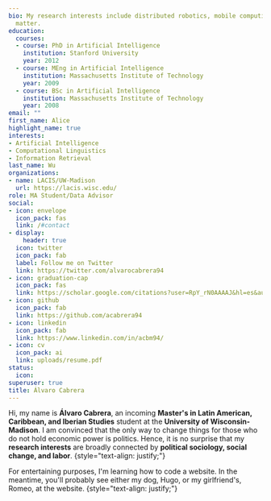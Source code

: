 ```yaml
---
bio: My research interests include distributed robotics, mobile computing and programmable
  matter.
education:
  courses:
  - course: PhD in Artificial Intelligence
    institution: Stanford University
    year: 2012
  - course: MEng in Artificial Intelligence
    institution: Massachusetts Institute of Technology
    year: 2009
  - course: BSc in Artificial Intelligence
    institution: Massachusetts Institute of Technology
    year: 2008
email: ""
first_name: Alice
highlight_name: true
interests:
- Artificial Intelligence
- Computational Linguistics
- Information Retrieval
last_name: Wu
organizations:
- name: LACIS/UW-Madison
  url: https://lacis.wisc.edu/
role: MA Student/Data Advisor
social:
- icon: envelope
  icon_pack: fas
  link: /#contact
- display:
    header: true
  icon: twitter
  icon_pack: fab
  label: Follow me on Twitter
  link: https://twitter.com/alvarocabrera94
- icon: graduation-cap
  icon_pack: fas
  link: https://scholar.google.com/citations?user=RpY_rN0AAAAJ&hl=es&authuser=1
- icon: github
  icon_pack: fab
  link: https://github.com/acabrera94
- icon: linkedin
  icon_pack: fab
  link: https://www.linkedin.com/in/acbm94/
- icon: cv
  icon_pack: ai
  link: uploads/resume.pdf
status:
  icon:
superuser: true
title: Álvaro Cabrera
---
```


Hi, my name is **Álvaro Cabrera**, an incoming **Master's in Latin American, Caribbean, and Iberian Studies** student at the **University of Wisconsin-Madison**. I am convinced that the only way to change things for those who do not hold economic power is politics. Hence, it is no surprise that my **research interests** are broadly connected by **political sociology, social change, and labor**.
{style="text-align: justify;"}


For entertaining purposes, I'm learning how to code a website. In the meantime, you'll probably see either my dog, Hugo, or my girlfriend's, Romeo, at the website.
{style="text-align: justify;"}

